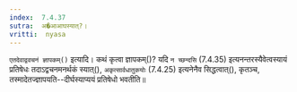 ```yaml
---
index:  7.4.37
sutra:  अ�आआघस्यात्?।
vritti:  nyasa
---
```


`एतदेवाद्ववचनं ज्ञापकम्()` इत्यादि। कथं कृत्वा ज्ञापकम्()? यदि `न च्छन्दसि` (7.4.35) इत्यनन्तरस्यैवेत्वस्यायं प्रतिषेधः तदाऽद्वचनमनर्थकं स्यात्(), `अकृत्सार्वधातुकयोः` (7.4.25) इत्यनेनैव सिद्धत्वात्(), कृतञ्च, तस्मादेतज्ज्ञापयति--दीर्घस्याप्ययं प्रतिषेधो भवतीति॥
